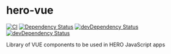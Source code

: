 # hero-vue

[![CI][gh-actions-image]][gh-actions-url] [![Dependency Status][daviddm-image]][daviddm-url] [![devDependency Status][daviddm-image-dev]][daviddm-url-dev] [![devDependency Status][daviddm-image-peer]][daviddm-url-peer]

Library of VUE components to be used in HERO JavaScript apps

[gh-actions-image]: https://github.com/tue-robotics/hero-vue/workflows/CI/badge.svg
[gh-actions-url]: https://github.com/tue-robotics/hero-vue/actions

[daviddm-image]: https://david-dm.org/tue-robotics/hero-vue/status.svg
[daviddm-url]: https://david-dm.org/tue-robotics/hero-vue
[daviddm-image-dev]: https://david-dm.org/tue-robotics/hero-vue/dev-status.svg
[daviddm-url-dev]: https://david-dm.org/tue-robotics/hero-vue?type=dev
[daviddm-image-peer]: https://david-dm.org/tue-robotics/hero-vue/peer-status.svg
[daviddm-url-peer]: https://david-dm.org/tue-robotics/hero-vue?type=peer
